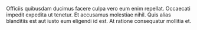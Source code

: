Officiis quibusdam ducimus facere culpa vero eum enim repellat. Occaecati impedit expedita ut tenetur. Et accusamus molestiae nihil. Quis alias blanditiis est aut iusto eum eligendi id est. At ratione consequatur mollitia et.
